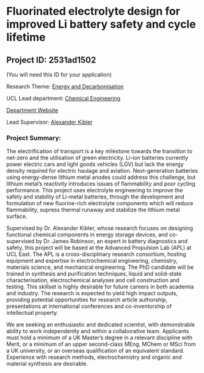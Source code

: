 # Fluorinated electrolyte design for improved Li battery safety and cycle lifetime

## Project ID: **2531ad1502**
(You will need this ID for your application)

Research Theme: [Energy and Decarbonisation](../themes/energy-and-decarbonisation.md)

UCL Lead department: [Chemical Engineering](../departments/chemical-engineering.md)

[Department Website](https://www.ucl.ac.uk/chemical-engineering)

Lead Supervisor: [Alexander Kibler](https://profiles.ucl.ac.uk/99324)

### Project Summary:

The electrification of transport is a key milestone towards the transition to net-zero and the utilisation of green electricity. Li-ion batteries currently power electric cars and light goods vehicles (LGV) but lack the energy density required for electric haulage and aviation. Next-generation batteries using energy-dense lithium metal anodes could address this challenge, but lithium metal’s reactivity introduces issues of flammability and poor cycling performance. This project uses electrolyte engineering to improve the safety and stability of Li-metal batteries, through the development and formulation of new fluorine-rich electrolyte components which will reduce flammability, supress thermal runaway and stabilize the lithium metal surface.

Supervised by Dr. Alexander Kibler, whose research focuses on designing functional chemical components in energy storage devices, and co-supervised by Dr. James Robinson, an expert in battery diagnostics and safety, this project will be based at the Advanced Propulsion Lab (APL) at UCL East. The APL is a cross-disciplinary research consortium, hosting equipment and expertise in electrochemical engineering, chemistry, materials science, and mechanical engineering. The PhD candidate will be trained in synthesis and purification techniques, liquid and solid-state characterisation, electrochemical analyses and cell construction and testing. This skillset is highly desirable for future careers in both academia and industry. The research is expected to yield high impact outputs, providing potential opportunities for research article authorship, presentations at international conferences and co-inventorship of intellectual property.

We are seeking an enthusiastic and dedicated scientist, with demonstrable ability to work independently and within a collaborative team. Applicants must hold a minimum of a UK Master’s degree in a relevant discipline with Merit, or a minimum of an upper second-class MEng, MChem or MSci from a UK university, or an overseas qualification of an equivalent standard. Experience with research methods, electrochemistry and organic and material synthesis are desirable.
